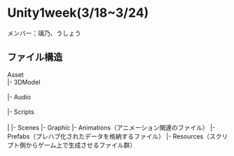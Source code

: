 # Unity1week(3/18~3/24)
<p>メンバー：璃乃、うしょう</p>

## ファイル構造
Asset
<br>|- 3DModel</br>
<br>|- Audio</br>
<br>|- Scripts</br>
<br>|
|- Scenes
|- Graphic
|- Animations（アニメーション関連のファイル）
|- Prefabs（プレハブ化されたデータを格納するファイル）
|- Resources（スクリプト側からゲーム上で生成させるファイル群）
